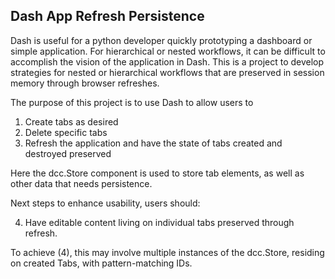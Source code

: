 ## Dash App Refresh Persistence

Dash is useful for a python developer quickly prototyping a dashboard or simple application. For hierarchical or nested workflows, it can be difficult to accomplish the vision of the application in Dash. This is a project to develop strategies for nested or hierarchical workflows that are preserved in session memory through browser refreshes.  
  
The purpose of this project is to use Dash to allow users to  
  
1. Create tabs as desired  
2. Delete specific tabs  
3. Refresh the application and have the state of tabs created and destroyed preserved  
  
Here the dcc.Store component is used to store tab elements, as well as other data that needs persistence.  
  
Next steps to enhance usability, users should:  
  
4. Have editable content living on individual tabs preserved through refresh.  
  
To achieve (4), this may involve multiple instances of the dcc.Store, residing on created Tabs, with pattern-matching IDs.
